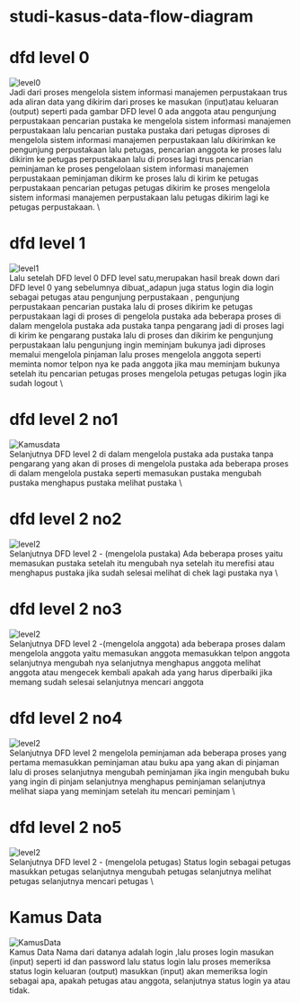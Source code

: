 # studi-kasus-data-flow-diagram
# dfd level 0
![level0](img/Level0.jpg)
\
Jadi dari proses mengelola sistem informasi manajemen perpustakaan trus ada aliran data yang dikirim dari proses ke masukan (input)atau keluaran (output) seperti pada gambar DFD level 0 ada anggota atau pengunjung perpustakaan pencarian pustaka ke  mengelola sistem informasi manajemen perpustakaan lalu pencarian pustaka  pustaka dari petugas diproses di  mengelola sistem informasi manajemen perpustakaan lalu dikirimkan ke pengunjung perpustakaan lalu petugas, pencarian anggota ke proses lalu dikirim ke petugas perpustakaan lalu di proses lagi trus pencarian peminjaman  ke proses pengelolaan sistem informasi manajemen perpustakaan peminjaman dikirm ke proses lalu di kirim ke petugas perpustakaan pencarian petugas petugas dikirim ke proses mengelola sistem informasi manajemen perpustakaan lalu petugas dikirim lagi ke petugas perpustakaan.
\
# dfd level 1
![level1](img/Level1.jpg)
\
Lalu setelah DFD level 0 DFD level satu,merupakan hasil break down dari DFD level 0 yang sebelumnya dibuat,,adapun juga status login dia login sebagai petugas atau pengunjung perpustakaan , pengunjung perpustakaan pencarian pustaka lalu di proses dikirim ke petugas perpustakaan lagi di proses di pengelola pustaka ada beberapa proses di dalam mengelola pustaka ada pustaka tanpa pengarang jadi di proses lagi di kirim ke pengarang pustaka lalu di proses dan dikirim ke pengunjung perpustakaan lalu pengunjung ingin meminjam bukunya jadi diproses memalui mengelola pinjaman lalu proses mengelola anggota seperti meminta nomor telpon nya ke pada anggota jika mau meminjam bukunya setelah itu pencarian petugas proses mengelola petugas petugas login jika sudah logout
\
# dfd level 2 no1
![Kamusdata](img/Level2no1.png)
\
Selanjutnya DFD level 2
 di dalam mengelola pustaka ada  pustaka tanpa pengarang yang akan di proses di mengelola pustaka ada beberapa proses di dalam mengelola pustaka seperti memasukan pustaka mengubah pustaka menghapus pustaka melihat pustaka
 \
# dfd level 2 no2
![level2](img/level2n02.png)
\
Selanjutnya DFD level 2 - (mengelola pustaka) 
Ada beberapa proses yaitu memasukan pustaka setelah itu mengubah nya setelah itu merefisi atau menghapus pustaka jika sudah selesai melihat di chek lagi pustaka nya
\
# dfd level 2 no3
![level2](img/level2no3.png)
\
Selanjutnya DFD level 2 -(mengelola anggota)
 ada beberapa proses dalam mengelola anggota yaitu memasukan anggota memasukkan telpon anggota selanjutnya mengubah nya selanjutnya menghapus anggota melihat anggota atau mengecek kembali apakah ada yang harus diperbaiki jika memang sudah selesai selanjutnya mencari anggota
# dfd level 2 no4
![level2](img/level2no4.jpg)
\
Selanjutnya DFD level 2 mengelola peminjaman ada beberapa proses yang pertama memasukkan peminjaman atau buku apa yang akan di pinjaman lalu di proses selanjutnya mengubah peminjaman jika ingin mengubah buku yang ingin di pinjam selanjutnya menghapus peminjaman selanjutnya melihat siapa yang meminjam setelah itu mencari peminjam
\
# dfd level 2 no5
![level2](img/level2no5.jpg)
\
Selanjutnya DFD level 2 - (mengelola petugas)
 Status login sebagai petugas masukkan petugas selanjutnya mengubah petugas selanjutnya melihat petugas selanjutnya mencari petugas
 \
# Kamus Data 
![KamusData](img/KamusData.jpg)
\
Kamus Data 
Nama dari datanya adalah login 
,lalu proses login masukan (input) seperti id dan password lalu status login lalu proses memeriksa status login keluaran (output) masukkan (input) akan memeriksa login sebagai apa, apakah petugas atau anggota, selanjutnya status login ya atau tidak.